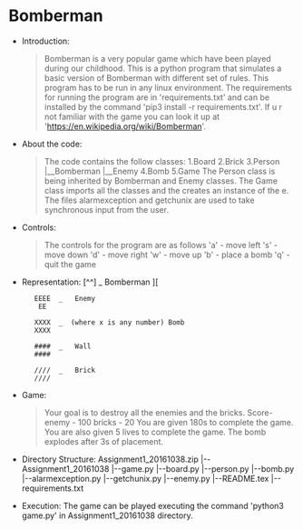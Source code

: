 # Bomberman
* Introduction:
    >Bomberman is a very popular game which have been played during our childhood.
    >This is a python program that simulates a basic version of Bomberman with different set of rules.
    >This program has to be run in any linux environment.
    >The requirements for running the program are in 'requirements.txt' and can be installed by the command 'pip3 install -r requirements.txt'.
    >If u r not familiar with the game you can look it up at 'https://en.wikipedia.org/wiki/Bomberman'.

* About the code:
    >The code contains the follow classes:
        1.Board
        2.Brick
        3.Person
            |__Bomberman
            |__Enemy
        4.Bomb
        5.Game
     >The Person class is being inherited by  Bomberman and Enemy  classes.
     >The Game class imports all the classes and the creates an instance of the e.
     >The files alarmexception and getchunix are used to take synchronous input from the user.	

* Controls:
    > The controls for the program are as follows
        'a'  -   move left
        's'  -   move down
        'd'  -   move right
        'w'  -   move up
        'b'  -   place a bomb
        'q'  -   quit the game

* Representation:
        [^^]   _   Bomberman
         ][

         EEEE  _   Enemy
          EE

         XXXX  _  (where x is any number) Bomb
         XXXX

         ####  _   Wall
         ####

         ////  _   Brick
         ////
* Game:
	>Your goal is to destroy all the enemies and the bricks.
	>Score-
		enemy  - 100
		bricks - 20
	>You are given 180s to complete the game.
	>You are also given 5 lives to complete the game.
	>The bomb explodes after 3s of placement.	

* Directory Structure:
    Assignment1_20161038.zip
    |--Assignment1_20161038
        |--game.py
        |--board.py
        |--person.py
        |--bomb.py
        |--alarmexception.py
        |--getchunix.py
        |--enemy.py
        |--README.tex
        |--requirements.txt
* Execution:
The game can be played executing the command 'python3 game.py' in Assignment1_20161038 directory.
